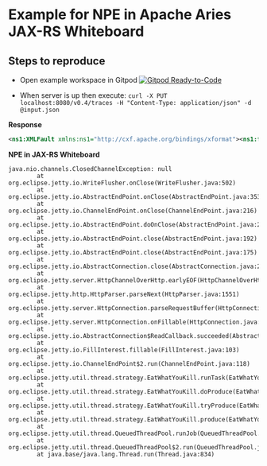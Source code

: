 # Example for NPE in Apache Aries JAX-RS Whiteboard

## Steps to reproduce
* Open example workspace in Gitpod
[![Gitpod Ready-to-Code](https://img.shields.io/badge/Gitpod-Ready--to--Code-blue?logo=gitpod)](https://gitpod.io/#https://github.com/Sandared/osgi-pg/tree/jaxrs) 

* When server is up then execute: `
curl -X PUT localhost:8080/v0.4/traces -H "Content-Type: application/json" -d @input.json
`

**Response**
```xml
<ns1:XMLFault xmlns:ns1="http://cxf.apache.org/bindings/xformat"><ns1:faultstring xmlns:ns1="http://cxf.apache.org/bindings/xformat">java.lang.NullPointerException</ns1:faultstring></ns1:XMLFault>
```

**NPE in JAX-RS Whiteboard**
```
java.nio.channels.ClosedChannelException: null
        at org.eclipse.jetty.io.WriteFlusher.onClose(WriteFlusher.java:502)
        at org.eclipse.jetty.io.AbstractEndPoint.onClose(AbstractEndPoint.java:353)
        at org.eclipse.jetty.io.ChannelEndPoint.onClose(ChannelEndPoint.java:216)
        at org.eclipse.jetty.io.AbstractEndPoint.doOnClose(AbstractEndPoint.java:225)
        at org.eclipse.jetty.io.AbstractEndPoint.close(AbstractEndPoint.java:192)
        at org.eclipse.jetty.io.AbstractEndPoint.close(AbstractEndPoint.java:175)
        at org.eclipse.jetty.io.AbstractConnection.close(AbstractConnection.java:248)
        at org.eclipse.jetty.server.HttpChannelOverHttp.earlyEOF(HttpChannelOverHttp.java:234)
        at org.eclipse.jetty.http.HttpParser.parseNext(HttpParser.java:1551)
        at org.eclipse.jetty.server.HttpConnection.parseRequestBuffer(HttpConnection.java:360)
        at org.eclipse.jetty.server.HttpConnection.onFillable(HttpConnection.java:250)
        at org.eclipse.jetty.io.AbstractConnection$ReadCallback.succeeded(AbstractConnection.java:305)
        at org.eclipse.jetty.io.FillInterest.fillable(FillInterest.java:103)
        at org.eclipse.jetty.io.ChannelEndPoint$2.run(ChannelEndPoint.java:118)
        at org.eclipse.jetty.util.thread.strategy.EatWhatYouKill.runTask(EatWhatYouKill.java:333)
        at org.eclipse.jetty.util.thread.strategy.EatWhatYouKill.doProduce(EatWhatYouKill.java:310)
        at org.eclipse.jetty.util.thread.strategy.EatWhatYouKill.tryProduce(EatWhatYouKill.java:168)
        at org.eclipse.jetty.util.thread.strategy.EatWhatYouKill.produce(EatWhatYouKill.java:132)
        at org.eclipse.jetty.util.thread.QueuedThreadPool.runJob(QueuedThreadPool.java:765)
        at org.eclipse.jetty.util.thread.QueuedThreadPool$2.run(QueuedThreadPool.java:683)
        at java.base/java.lang.Thread.run(Thread.java:834)
```
